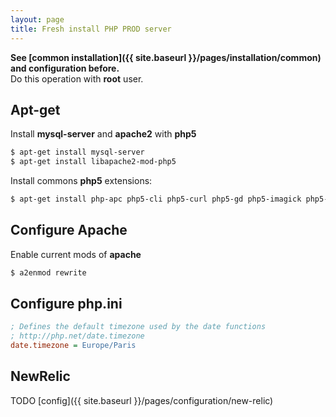 ```yaml
---
layout: page
title: Fresh install PHP PROD server
---
```


__See [common installation]({{ site.baseurl }}/pages/installation/common) and configuration before.__  
Do this operation with **root** user.

## Apt-get

Install **mysql-server** and **apache2** with **php5**

```bash
$ apt-get install mysql-server
$ apt-get install libapache2-mod-php5
```

Install commons **php5** extensions:

```bash
$ apt-get install php-apc php5-cli php5-curl php5-gd php5-imagick php5-intl php5-mcrypt php5-xsl
```


## Configure Apache

Enable current mods of **apache**

```bash
$ a2enmod rewrite
```


## Configure php.ini

```ini
; Defines the default timezone used by the date functions
; http://php.net/date.timezone
date.timezone = Europe/Paris
```


## NewRelic

TODO
[config]({{ site.baseurl }}/pages/configuration/new-relic)
